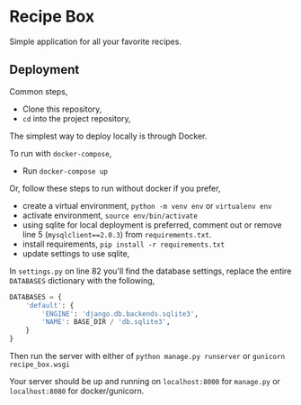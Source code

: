 # Recipe Box

Simple application for all your favorite recipes.

## Deployment

Common steps,

- Clone this repository,
- `cd` into the project repository,

The simplest way to deploy locally is through Docker.

To run with `docker-compose`,

- Run `docker-compose up`

Or, follow these steps to run without docker if you prefer,

- create a virtual environment, `python -m venv env` or `virtualenv env`
- activate environment, `source env/bin/activate`
- using sqlite for local deployment is preferred, comment out or remove line 5 (`mysqlclient==2.0.3`) from `requirements.txt`.
- install requirements, `pip install -r requirements.txt`
- update settings to use sqlite,

In `settings.py` on line 82 you'll find the database settings, replace the entire `DATABASES` dictionary with the following,

```python
DATABASES = {
    'default': {
        'ENGINE': 'django.db.backends.sqlite3',
        'NAME': BASE_DIR / 'db.sqlite3',
    }
}
```

Then run the server with either of `python manage.py runserver` or `gunicorn recipe_box.wsgi`

Your server should be up and running on `localhost:8000` for `manage.py` or `localhost:8080` for docker/gunicorn.
